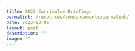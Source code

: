 ```yaml
---
title: 2023 Curriculum Briefings
permalink: /resources/announcements/permalink/
date: 2023-03-06
layout: post
description: ""
image: ""
---
```


